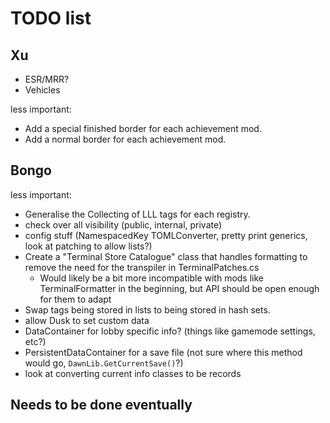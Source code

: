 # TODO list

## Xu

- ESR/MRR?
- Vehicles

less important:

- Add a special finished border for each achievement mod.
- Add a normal border for each achievement mod.

## Bongo

less important:

- Generalise the Collecting of LLL tags for each registry.
- check over all visibility (public, internal, private)
- config stuff (NamespacedKey TOMLConverter, pretty print generics, look at patching to allow lists?)
- Create a "Terminal Store Catalogue" class that handles formatting to remove the need for the transpiler in TerminalPatches.cs
  - Would likely be a bit more incompatible with mods like TerminalFormatter in the beginning, but API should be open enough for them to adapt
- Swap tags being stored in lists to being stored in hash sets.
- allow Dusk to set custom data
- DataContainer for lobby specific info? (things like gamemode settings, etc?)
- PersistentDataContainer for a save file (not sure where this method would go, `DawnLib.GetCurrentSave()`?)
- look at converting current info classes to be records

## Needs to be done eventually
